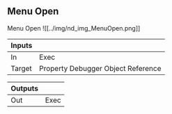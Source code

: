 ## Menu Open
Menu Open
![[../img/nd_img_MenuOpen.png]]

|Inputs||
|--|--|
| In | Exec |
| Target | Property Debugger Object Reference |

|Outputs||
|--|--|
| Out | Exec |
